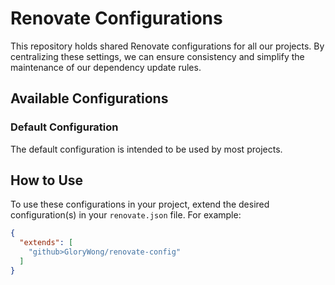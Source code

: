 # Renovate Configurations

This repository holds shared Renovate configurations for all our projects. By centralizing these settings, we can ensure consistency and simplify the maintenance of our dependency update rules.

## Available Configurations

### Default Configuration

The default configuration is intended to be used by most projects.

## How to Use

To use these configurations in your project, extend the desired configuration(s) in your `renovate.json` file. For example:

```json
{
  "extends": [
    "github>GloryWong/renovate-config"
  ]
}
